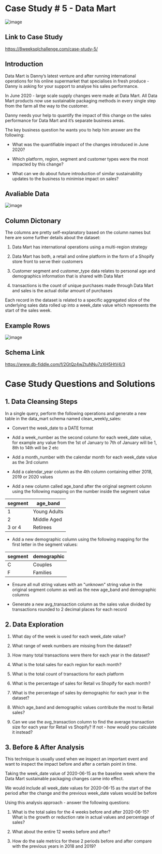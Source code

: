 # Case Study # 5 - Data Mart

![image](https://user-images.githubusercontent.com/74512335/181638642-ae8a2dc7-5ba5-44b9-849b-87e1748c4576.png)

## Link to Case Study

https://8weeksqlchallenge.com/case-study-5/

## Introduction

Data Mart is Danny’s latest venture and after running international operations for his online supermarket that specialises in fresh produce - Danny is asking for your support to analyse his sales performance.

In June 2020 - large scale supply changes were made at Data Mart. All Data Mart products now use sustainable packaging methods in every single step from the farm all the way to the customer.

Danny needs your help to quantify the impact of this change on the sales performance for Data Mart and it’s separate business areas.

The key business question he wants you to help him answer are the following:

- What was the quantifiable impact of the changes introduced in June 2020?

- Which platform, region, segment and customer types were the most impacted by this change?

- What can we do about future introduction of similar sustainability updates to the business to minimise impact on sales?

## Avaliable Data

![image](https://user-images.githubusercontent.com/74512335/181641003-ca261598-446e-40aa-ae34-2ac78dd25af6.png)

## Column Dictonary

The columns are pretty self-explanatory based on the column names but here are some further details about the dataset:

1. Data Mart has international operations using a multi-region strategy

2. Data Mart has both, a retail and online platform in the form of a Shopify store front to serve their customers

3. Customer segment and customer_type data relates to personal age and demographics information that is shared with Data Mart

4. transactions is the count of unique purchases made through Data Mart and sales is the actual dollar amount of purchases

Each record in the dataset is related to a specific aggregated slice of the underlying sales data rolled up into a week_date value which represents the start of the sales week.

## Example Rows

![image](https://user-images.githubusercontent.com/74512335/181641294-63f6eca8-3b12-491c-849a-4db16af369d4.png)

## Schema Link 

https://www.db-fiddle.com/f/2GtQz4wZtuNNu7zXH5HtV4/3

#  Case Study Questions and Solutions

## 1. Data Cleansing Steps

In a single query, perform the following operations and generate a new table in the data_mart schema named clean_weekly_sales:

- Convert the week_date to a DATE format

- Add a week_number as the second column for each week_date value, for example any value from the 1st of January to 7th of January will be 1, 8th to 14th will be 2 etc

- Add a month_number with the calendar month for each week_date value as the 3rd column

- Add a calendar_year column as the 4th column containing either 2018, 2019 or 2020 values

- Add a new column called age_band after the original segment column using the following mapping on the number inside the segment value

| segment | age\_band    |
| ------- | ------------ |
| 1       | Young Adults |
| 2       | Middle Aged  |
| 3 or 4  | Retirees     |

- Add a new demographic column using the following mapping for the first letter in the segment values:

| segment | demographic |
| ------- | ----------- |
| C       | Couples     |
| F       | Families    |

- Ensure all null string values with an "unknown" string value in the original segment column as well as the new age_band and demographic columns

- Generate a new avg_transaction column as the sales value divided by transactions rounded to 2 decimal places for each record

## 2. Data Exploration

1. What day of the week is used for each week_date value?

2. What range of week numbers are missing from the dataset?

3. How many total transactions were there for each year in the dataset?

4. What is the total sales for each region for each month?

5. What is the total count of transactions for each platform

6. What is the percentage of sales for Retail vs Shopify for each month?

7. What is the percentage of sales by demographic for each year in the dataset?

8. Which age_band and demographic values contribute the most to Retail sales?

9. Can we use the avg_transaction column to find the average transaction size for each year for Retail vs Shopify? If not - how would you calculate it instead?

## 3. Before & After Analysis

This technique is usually used when we inspect an important event and want to inspect the impact before and after a certain point in time.

Taking the week_date value of 2020-06-15 as the baseline week where the Data Mart sustainable packaging changes came into effect.

We would include all week_date values for 2020-06-15 as the start of the period after the change and the previous week_date values would be before

Using this analysis approach - answer the following questions:

1. What is the total sales for the 4 weeks before and after 2020-06-15? What is the growth or reduction rate in actual values and percentage of sales?

2. What about the entire 12 weeks before and after?

3. How do the sale metrics for these 2 periods before and after compare with the previous years in 2018 and 2019?
